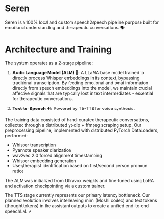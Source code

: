 # Seren

Seren is a 100% local and custom speech2speech pipeline purpose built for emotional understanding and therapeutic conversations. 🗣️

# Architecture and Training

The system operates as a 2-stage pipeline:

1. **Audio Language Model (ALM)** 🧠: A LLaMA base model trained to directly process Whisper embeddings in its context, bypassing traditional transcription. By feeding emotional and tonal information directly from speech embeddings into the model, we maintain crucial affective signals that are typically lost in text intermediates - essential for therapeutic conversations.

2. **Text-to-Speech** 🔊: Powered by T5-TTS for voice synthesis.

The training data consisted of hand-curated therapeutic conversations, collected through a distributed yt-dlp + ffmpeg scraping setup. Our preprocessing pipeline, implemented with distributed PyTorch DataLoaders, performed:

- Whisper transcription
- Pyannote speaker diarization
- wav2vec 2.0 forced alignment timestamping
- Whisper embedding generation
- User/therapist identification based on first/second person pronoun ratios

The ALM was initialized from Ultravox weights and fine-tuned using LoRA and activation checkpointing via a custom trainer.

The TTS stage currently represents our primary latency bottleneck. Our planned evolution involves interleaving mimi (Moshi codec) and text tokens (thought tokens) in the assistant outputs to create a unified end-to-end speechLM. ⚡
